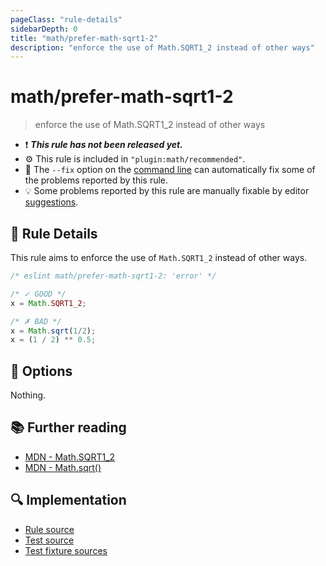 ```yaml
---
pageClass: "rule-details"
sidebarDepth: 0
title: "math/prefer-math-sqrt1-2"
description: "enforce the use of Math.SQRT1_2 instead of other ways"
---
```


# math/prefer-math-sqrt1-2

> enforce the use of Math.SQRT1_2 instead of other ways

- :exclamation: <badge text="This rule has not been released yet." vertical="middle" type="error"> **_This rule has not been released yet._** </badge>
- :gear: This rule is included in `"plugin:math/recommended"`.
- :wrench: The `--fix` option on the [command line](https://eslint.org/docs/user-guide/command-line-interface#fixing-problems) can automatically fix some of the problems reported by this rule.
- :bulb: Some problems reported by this rule are manually fixable by editor [suggestions](https://eslint.org/docs/developer-guide/working-with-rules#providing-suggestions).

## :book: Rule Details

This rule aims to enforce the use of `Math.SQRT1_2` instead of other ways.

<eslint-code-block fix>

<!-- eslint-skip -->

```js
/* eslint math/prefer-math-sqrt1-2: 'error' */

/* ✓ GOOD */
x = Math.SQRT1_2;

/* ✗ BAD */
x = Math.sqrt(1/2);
x = (1 / 2) ** 0.5;
```

</eslint-code-block>

## :wrench: Options

Nothing.

## :books: Further reading

- [MDN - Math.SQRT1_2](https://developer.mozilla.org/en-US/docs/Web/JavaScript/Reference/Global_Objects/Math/SQRT1_2)
- [MDN - Math.sqrt()](https://developer.mozilla.org/en-US/docs/Web/JavaScript/Reference/Global_Objects/Math/sqrt)

## :mag: Implementation

- [Rule source](https://github.com/ota-meshi/eslint-plugin-math/blob/main/src/rules/prefer-math-sqrt1-2.ts)
- [Test source](https://github.com/ota-meshi/eslint-plugin-math/blob/main/tests/src/rules/prefer-math-sqrt1-2.ts)
- [Test fixture sources](https://github.com/ota-meshi/eslint-plugin-math/tree/main/tests/fixtures/rules/prefer-math-sqrt1-2)
